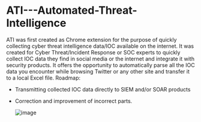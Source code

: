 # ATI---Automated-Threat-Intelligence
ATI was first created as Chrome extension for the purpose of quickly collecting cyber threat intelligence data/IOC available on the internet. It was created for Cyber Threat/Incident Response or SOC experts to quickly collect IOC data they find in social media or the internet and integrate it with security products.
It offers the opportunity to automatically parse all the IOC data you encounter while browsing Twitter or any other site and transfer it to a local Excel file.
Roadmap:
* Transmitting collected IOC data directly to SIEM and/or SOAR products
* Correction and improvement of incorrect parts.

  ![image](https://github.com/secwin/ATI---Automated-Threat-Intelligence/assets/46894712/5ce3095b-b6dc-4d73-baea-5ac3bd6e7f29)

